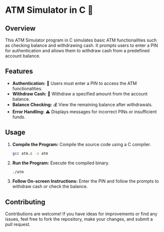 # ATM Simulator in C 🏧

## Overview
This ATM Simulator program in C simulates basic ATM functionalities such as checking balance and withdrawing cash. It prompts users to enter a PIN for authentication and allows them to withdraw cash from a predefined account balance.

## Features
- **Authentication:** 🔑 Users must enter a PIN to access the ATM functionalities.
- **Withdraw Cash:** 💸 Withdraw a specified amount from the account balance.
- **Balance Checking:** 💰 View the remaining balance after withdrawals.
- **Error Handling:** ⚠️ Displays messages for incorrect PINs or insufficient funds.

## Usage
1. **Compile the Program:** Compile the source code using a C compiler.
   ```bash
   gcc atm.c -o atm

2. **Run the Program:** Execute the compiled binary.
   ```bash
   ./atm
3. **Follow On-screen Instructions:** Enter the PIN and follow the prompts to withdraw cash or check the balance.

## Contributing
Contributions are welcome! If you have ideas for improvements or find any issues, feel free to fork the repository, make your changes, and submit a pull request.
